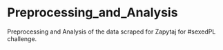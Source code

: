 # Preprocessing_and_Analysis
Preprocessing and Analysis of the data scraped for Zapytaj for #sexedPL challenge.
